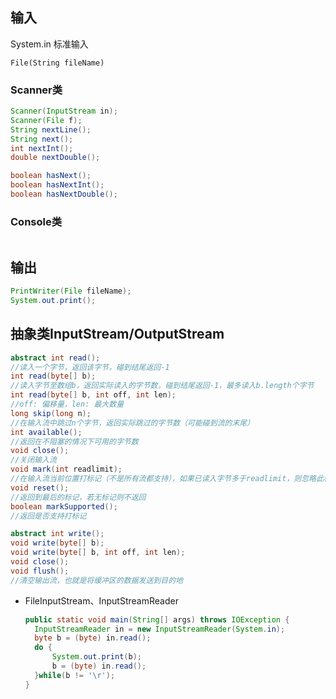 ## 输入

System.in 标准输入

`File(String fileName)`

### Scanner类

```java
Scanner(InputStream in);
Scanner(File f);
String nextLine();
String next();
int nextInt();
double nextDouble();

boolean hasNext();
boolean hasNextInt();
boolean hasNextDouble();
```

### Console类

```java

```

## 输出

```java
PrintWriter(File fileName);
System.out.print();
```



## 抽象类InputStream/OutputStream

```java
abstract int read();	
//读入一个字节，返回该字节，碰到结尾返回-1
int read(byte[] b);		
//读入字节至数组b，返回实际读入的字节数，碰到结尾返回-1，最多读入b.length个字节
int read(byte[] b, int off, int len);
//off: 偏移量，len: 最大数量
long skip(long n);
//在输入流中跳过n个字节，返回实际跳过的字节数（可能碰到流的末尾）
int available();
//返回在不阻塞的情况下可用的字节数
void close();
//关闭输入流
void mark(int readlimit);
//在输入流当前位置打标记（不是所有流都支持），如果已读入字节多于readlimit，则忽略此标记
void reset();
//返回到最后的标记，若无标记则不返回
boolean markSupported();
//返回是否支持打标记
```

```java
abstract int write();
void write(byte[] b);
void write(byte[] b, int off, int len);
void close();
void flush();
//清空输出流，也就是将缓冲区的数据发送到目的地
```

- FileInputStream、InputStreamReader

  ```java
  public static void main(String[] args) throws IOException {
  	InputStreamReader in = new InputStreamReader(System.in);
  	byte b = (byte) in.read();
  	do {
  		System.out.print(b);
  		b = (byte) in.read();
  	}while(b != '\r');
  }
  ```

  

  


